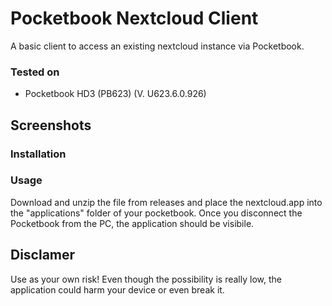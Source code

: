 # Pocketbook Nextcloud Client
A basic client to access an existing nextcloud instance via Pocketbook. 




### Tested on
* Pocketbook HD3 (PB623) (V. U623.6.0.926)

## Screenshots

### Installation


### Usage
Download and unzip the file from releases and place the nextcloud.app into the "applications" folder of your pocketbook. Once you disconnect the Pocketbook from the PC, the application should be visibile.

## Disclamer

Use as your own risk! 
Even though the possibility is really low, the application could harm your device or even break it.



